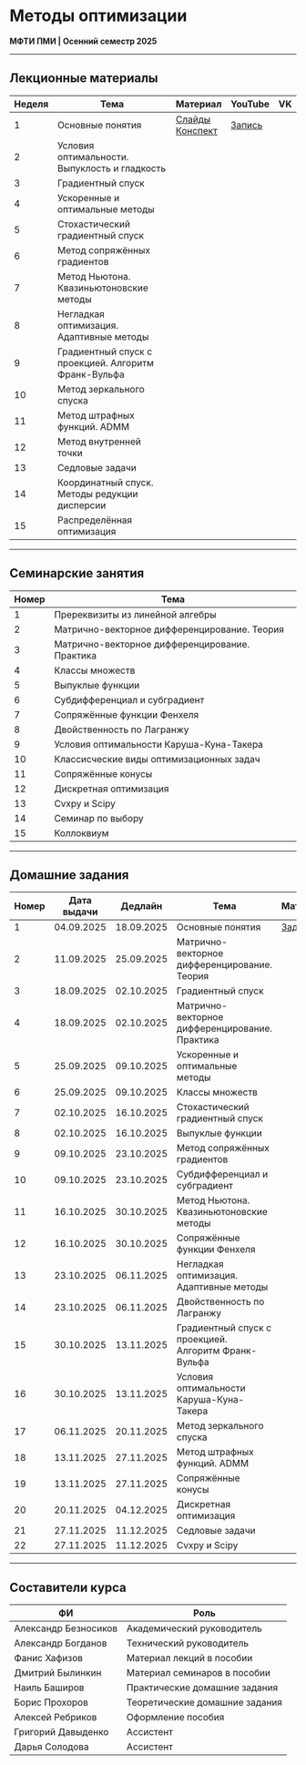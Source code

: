 # Методы оптимизации

**МФТИ ПМИ | Осенний семестр 2025**

---

## Лекционные материалы

| Неделя | Тема | Материал | YouTube | VK |
|--------|------|----------|---------|----|
| 1 | Основные понятия | [Слайды](Лекции/Лекция%201/Слайды%201.pdf) <br> [Конспект](Лекции/Лекция%201/Лекция%201.pdf) | [Запись](https://www.youtube.com/watch?v=9XLqmHHxEjE) | |
| 2 | Условия оптимальности. Выпуклость и гладкость | | | |
| 3 | Градиентный спуск | |
| 4 | Ускоренные и оптимальные методы | |
| 5 | Стохастический градиентный спуск | |
| 6 | Метод сопряжённых градиентов | |
| 7 | Метод Ньютона. Квазиньютоновские методы | |
| 8 | Негладкая оптимизация. Адаптивные методы | |
| 9 | Градиентный спуск с проекцией. Алгоритм Франк-Вульфа | |
| 10 | Метод зеркального спуска | |
| 11 | Метод штрафных функций. ADMM | |
| 12 | Метод внутренней точки | |
| 13 | Седловые задачи | |
| 14 | Координатный спуск. Методы редукции дисперсии | |
| 15 | Распределённая оптимизация | |

---

## Семинарские занятия

| Номер | Тема |
|-------|------|
| 1 | Пререквизиты из линейной алгебры |
| 2 | Матрично-векторное дифференцирование. Теория |
| 3 | Матрично-векторное дифференцирование. Практика |
| 4 | Классы множеств |
| 5 | Выпуклые функции |
| 6 | Субдифференциал и субградиент |
| 7 | Сопряжённые функции Фенхеля |
| 8 | Двойственность по Лагранжу |
| 9 | Условия оптимальности Каруша-Куна-Такера |
| 10 | Классисческие виды оптимизационных задач |
| 11 | Сопряжённые конусы |
| 12 | Дискретная оптимизация |
| 13 | Cvxpy и Scipy |
| 14 | Семинар по выбору |
| 15 | Коллоквиум |

---

## Домашние задания

| Номер | Дата выдачи | Дедлайн         | Тема                                                                 | Материал |
|-------|-------------|------------------|----------------------------------------------------------------------|----------|
| 1     | 04.09.2025  | 18.09.2025       | Основные понятия                                                    | [Задание](Домашние%20задания/Домашнее%20задание%201/ОдномернаяОптимизация.ipynb) |
| 2     | 11.09.2025  | 25.09.2025       | Матрично-векторное дифференцирование. Теория                        | |
| 3     | 18.09.2025  | 02.10.2025       | Градиентный спуск                                                   | |
| 4     | 18.09.2025  | 02.10.2025       | Матрично-векторное дифференцирование. Практика                      | |
| 5     | 25.09.2025  | 09.10.2025       | Ускоренные и оптимальные методы                                     | |
| 6     | 25.09.2025  | 09.10.2025       | Классы множеств                                                     | |
| 7     | 02.10.2025  | 16.10.2025       | Стохастический градиентный спуск                                    | |
| 8     | 02.10.2025  | 16.10.2025       | Выпуклые функции                                                    | |
| 9     | 09.10.2025  | 23.10.2025       | Метод сопряжённых градиентов                                        | |
| 10    | 09.10.2025  | 23.10.2025       | Субдифференциал и субградиент                                       | |
| 11    | 16.10.2025  | 30.10.2025       | Метод Ньютона. Квазиньютоновские методы                             | |
| 12    | 16.10.2025  | 30.10.2025       | Сопряжённые функции Фенхеля                                         | |
| 13    | 23.10.2025  | 06.11.2025       | Негладкая оптимизация. Адаптивные методы                            | |
| 14    | 23.10.2025  | 06.11.2025       | Двойственность по Лагранжу                                          | |
| 15    | 30.10.2025  | 13.11.2025       | Градиентный спуск с проекцией. Алгоритм Франк-Вульфа                | |
| 16    | 30.10.2025  | 13.11.2025       | Условия оптимальности Каруша-Куна-Такера                            | |
| 17    | 06.11.2025  | 20.11.2025       | Метод зеркального спуска                                            | |
| 18    | 13.11.2025  | 27.11.2025       | Метод штрафных функций. ADMM                                        | |
| 19    | 13.11.2025  | 27.11.2025       | Сопряжённые конусы                                                  | |
| 20    | 20.11.2025  | 04.12.2025       | Дискретная оптимизация                                              | |
| 21    | 27.11.2025  | 11.12.2025       | Седловые задачи                                                     | |
| 22    | 27.11.2025  | 11.12.2025       | Cvxpy и Scipy                                                       | |

---

## Составители курса

| ФИ | Роль |
|-----|------|
| Александр Безносиков | Академический руководитель |
| Александр Богданов | Технический руководитель |
| Фанис Хафизов | Материал лекций в пособии |
| Дмитрий Былинкин | Материал семинаров в пособии |
| Наиль Баширов | Практические домашние задания |
| Борис Прохоров | Теоретические домашние задания |
| Алексей Ребриков | Оформление пособия |
| Григорий Давыденко | Ассистент |
| Дарья Солодова | Ассистент |
